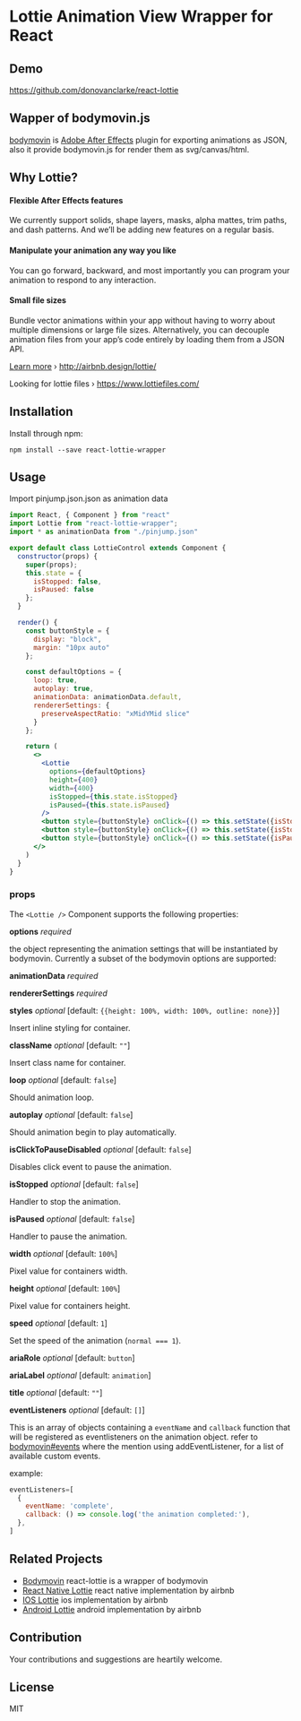 # Lottie Animation View Wrapper for React

## Demo
https://github.com/donovanclarke/react-lottie

## Wapper of bodymovin.js

[bodymovin](https://github.com/bodymovin/bodymovin) is [Adobe After Effects](http://www.adobe.com/products/aftereffects.html) plugin for exporting animations as JSON, also it provide bodymovin.js for render them as svg/canvas/html.

## Why Lottie?

#### Flexible After Effects features
We currently support solids, shape layers, masks, alpha mattes, trim paths, and dash patterns. And we’ll be adding new features on a regular basis.

#### Manipulate your animation any way you like
You can go forward, backward, and most importantly you can program your animation to respond to any interaction.

#### Small file sizes
Bundle vector animations within your app without having to worry about multiple dimensions or large file sizes. Alternatively, you can decouple animation files from your app’s code entirely by loading them from a JSON API.

[Learn more](http://airbnb.design/introducing-lottie/) › http://airbnb.design/lottie/

Looking for lottie files › https://www.lottiefiles.com/

## Installation

Install through npm:
```
npm install --save react-lottie-wrapper
```

## Usage

Import pinjump.json.json as animation data

```jsx
import React, { Component } from "react"
import Lottie from "react-lottie-wrapper";
import * as animationData from "./pinjump.json"

export default class LottieControl extends Component {
  constructor(props) {
    super(props);
    this.state = {
      isStopped: false,
      isPaused: false
    };
  }

  render() {
    const buttonStyle = {
      display: "block",
      margin: "10px auto"
    };

    const defaultOptions = {
      loop: true,
      autoplay: true, 
      animationData: animationData.default,
      rendererSettings: {
        preserveAspectRatio: "xMidYMid slice"
      }
    };

    return (
      <>
        <Lottie 
          options={defaultOptions}
          height={400}
          width={400}
          isStopped={this.state.isStopped}
          isPaused={this.state.isPaused}
        />
        <button style={buttonStyle} onClick={() => this.setState({isStopped: true})}>stop</button>
        <button style={buttonStyle} onClick={() => this.setState({isStopped: false})}>play</button>
        <button style={buttonStyle} onClick={() => this.setState({isPaused: !this.state.isPaused})}>pause</button>
      </>
    )
  }
}

```

### props
The `<Lottie />` Component supports the following properties:

**options** *required*

the object representing the animation settings that will be instantiated by bodymovin. Currently a subset of the bodymovin options are supported:

**animationData** *required*

**rendererSettings** *required* 

**styles** *optional* [default: `{{height: 100%, width: 100%, outline: none}}`]

Insert inline styling for container.

**className** *optional* [default: `""`]

Insert class name for container.

**loop** *optional* [default: `false`]

Should animation loop.

**autoplay** *optional* [default: `false`]

Should animation begin to play automatically.

**isClickToPauseDisabled** *optional* [default: `false`]

Disables click event to pause the animation.

**isStopped** *optional* [default: `false`]

Handler to stop the animation.

**isPaused** *optional* [default: `false`]

Handler to pause the animation.

**width** *optional* [default: `100%`]

Pixel value for containers width.

**height** *optional* [default: `100%`]

Pixel value for containers height.

**speed** *optional* [default: `1`]

Set the speed of the animation (`normal === 1`).

**ariaRole** *optional* [default: `button`]

**ariaLabel** *optional* [default: `animation`]

**title** *optional* [default: `""`]

**eventListeners** *optional* [default: `[]`]

This is an array of objects containing a `eventName` and `callback` function that will be registered as  eventlisteners on the animation object. refer to [bodymovin#events](https://github.com/bodymovin/bodymovin#events) where the mention using addEventListener, for a list of available custom events.

example:
```jsx
eventListeners=[
  {
    eventName: 'complete',
    callback: () => console.log('the animation completed:'),
  },
]
```

## Related Projects

* [Bodymovin](https://github.com/bodymovin/bodymovin) react-lottie is a wrapper of bodymovin
* [React Native Lottie](https://github.com/airbnb/lottie-react-native) react native implementation by airbnb
* [IOS Lottie](https://github.com/airbnb/lottie-ios) ios implementation by airbnb
* [Android Lottie](https://github.com/airbnb/lottie-android) android implementation by airbnb

## Contribution
Your contributions and suggestions are heartily welcome.

## License
MIT

